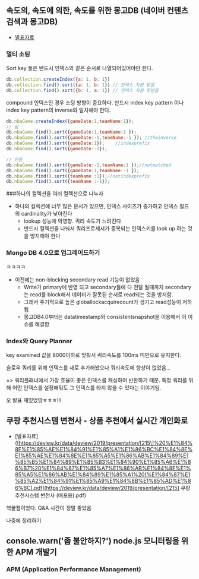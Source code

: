 ## 속도의, 속도에 의한, 속도를 위한 몽고DB (네이버 컨텐츠검색과 몽고DB)

* [발표자료]([https://deview.kr/data/deview/2019/presentation/[214\]Deview2019_%EB%B0%95%EA%B7%BC%EB%B0%B0.pdf](https://deview.kr/data/deview/2019/presentation/[214]Deview2019_박근배.pdf))

### 멀티 소팅

Sort key 들은 반드시 인덱스와 같은 순서로 나열되어있어야만 한다.

```js
db.collection.createIndex({a: 1, b: 1})
db.collection.find().sort({a: 1, b: 1})	// 인덱스 지원 받음
db.collection.find().sort({b: 1, a: 1})	// 인덱스 지원 못받음
```

compound 인덱스인 경우 소팅 방향이 중요하다. 반드시 index key pattern 이나 index key pattern의 inverse와 일치해야 한다.

```js
db.nbaGame.createIndex({gameDate:1,teamName:1});
// 됨
db.nbaGame.find().sort({gameDate:1,teamName:1 });
db.nbaGame.find().sort({gameDate:-1,teamName:-1 });	//theinverse
db.nbaGame.find().sort({gameDate:1});	 //indexprefix
db.nbaGame.find().sort({gameDate:-1});

// 안됨
db.nbaGame.find().sort({gameDate:-1,teamName:1 });//notmatched
db.nbaGame.find().sort({gameDate:1,teamName:-1 });
db.nbaGame.find().sort({teamName :1});//notindexprefix
db.nbaGame.find().sort({teamName :-1});
```

###하나의 컬렉션을 여러 컬렉션으로 나누자

* 하나의 컬렉션에 너무 많은 문서가 있으면, 인덱스 사이즈가 증가하고 인덱스 필드의 cardinality가 낮아진다
  * lookup 성능에 악영향. 쿼리 속도가 느려진다
  * 반드시 컬렉션을 나눠서 쿼리프로세서가 중복되는 인덱스키를 look up 하는 것을 방지해야 한다

### Mongo DB 4.0으로 업그레이드하기

ㅋㅋㅋㅋ

* 이전에는 non-blocking secondary read 기능이 없었음
  * Write가 primary에 반영 되고 secondary들에 다 전달 될때까지 secondary는 read를 block해서 데이터가 잘못된 순서로 read되는 것을 방지함.
  * 그래서 주기적으로 높은 globallockacquirecount가 생기고 read성능이 저하됨
  * 몽고DB4.0부터는 datatimestamp와 consistentsnapshot을 이용해서 이 이슈를 해결함

### Index와 Query Planner

key examined 값을 8000이하로 맞춰서 쿼리속도를 100ms 미만으로 유지한다.

슬로우 쿼리를 위해 인덱스를 새로 추가해봤으나 쿼리속도에 향상이 없었음...

=> 쿼리플래너에서 가장 효율이 좋은 인덱스를 캐싱하여 반환하기 때문. 특정 쿼리를 위해 어떤 인덱스를 설정해둬도 그 인덱스를 타지 않을 수 있다는 이야기임.

오 발표 재밌었땅ㅎㅎㅎ!!!



## 쿠팡 추천시스템 변천사 - 상품 추천에서 실시간 개인화로

* [발표자료]([https://deview.kr/data/deview/2019/presentation/[215\]%20%E1%84%8F%E1%85%AE%E1%84%91%E1%85%A1%E1%86%BC%E1%84%8E%E1%85%AE%E1%84%8E%E1%85%A5%E1%86%AB%E1%84%89%E1%85%B5%E1%84%89%E1%85%B3%E1%84%90%E1%85%A6%E1%86%B7%20%E1%84%87%E1%85%A7%E1%86%AB%E1%84%8E%E1%85%A5%E1%86%AB%E1%84%89%E1%85%A1%20(%E1%84%87%E1%85%A2%E1%84%91%E1%85%A9%E1%84%8B%E1%85%AD%E1%86%BC).pdf](https://deview.kr/data/deview/2019/presentation/[215] 쿠팡추천시스템 변천사 (배포용).pdf)

핵꿀잼이었다. Q&A 시간이 정말 좋았음

나중에 정리하기



## console.warn('좀 불안하지?') node.js 모니터링을 위한 APM 개발기

### APM (Application Performance Management)

